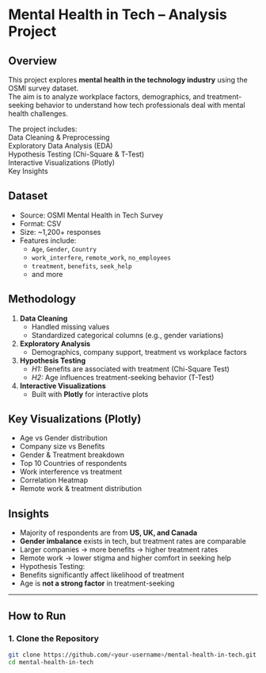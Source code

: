 #  Mental Health in Tech – Analysis Project

##  Overview  
This project explores **mental health in the technology industry** using the OSMI survey dataset.  
The aim is to analyze workplace factors, demographics, and treatment-seeking behavior to understand how tech professionals deal with mental health challenges.  

The project includes:  
Data Cleaning & Preprocessing  
Exploratory Data Analysis (EDA)  
Hypothesis Testing (Chi-Square & T-Test)  
Interactive Visualizations (Plotly)  
Key Insights  


##  Dataset  
- Source: OSMI Mental Health in Tech Survey  
- Format: CSV  
- Size: ~1,200+ responses  
- Features include:  
  - `Age`, `Gender`, `Country`  
  - `work_interfere`, `remote_work`, `no_employees`  
  - `treatment`, `benefits`, `seek_help`  
  - and more  


## Methodology  
1. **Data Cleaning**  
   - Handled missing values  
   - Standardized categorical columns (e.g., gender variations)  
2. **Exploratory Analysis**  
   - Demographics, company support, treatment vs workplace factors  
3. **Hypothesis Testing**  
   - *H1:* Benefits are associated with treatment (Chi-Square Test)  
   - *H2:* Age influences treatment-seeking behavior (T-Test)  
4. **Interactive Visualizations**  
   - Built with **Plotly** for interactive plots  


##  Key Visualizations (Plotly)  
- Age vs Gender distribution  
- Company size vs Benefits  
- Gender & Treatment breakdown  
- Top 10 Countries of respondents  
- Work interference vs treatment  
- Correlation Heatmap  
- Remote work & treatment distribution  


##  Insights  
-  Majority of respondents are from **US, UK, and Canada**  
- **Gender imbalance** exists in tech, but treatment rates are comparable  
-  Larger companies → more benefits → higher treatment rates  
-  Remote work → lower stigma and higher comfort in seeking help  
-  Hypothesis Testing:  
  - Benefits significantly affect likelihood of treatment  
  - Age is **not a strong factor** in treatment-seeking  

---

## How to Run  

###  1. Clone the Repository  
```bash
git clone https://github.com/<your-username>/mental-health-in-tech.git
cd mental-health-in-tech

